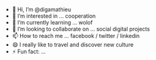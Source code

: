 - 👋 Hi, I’m @digamathieu
- 👀 I’m interested in ... cooperation
- 🌱 I’m currently learning ... wolof
- 💞️ I’m looking to collaborate on ... social digital projects
- 📫 How to reach me ... facebook / twitter / linkedin
- 😄 I really like to travel and discover new culture
- ⚡ Fun fact: ... 

<!---
digamathieu/digamathieu is a ✨ special ✨ repository because its `README.md` (this file) appears on your GitHub profile.
You can click the Preview link to take a look at your changes.
--->
